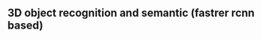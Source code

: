 3D object recognition and semantic (fastrer rcnn based)
-------------------------------------------------------
